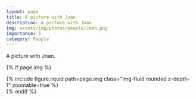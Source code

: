 ```yaml
---
layout: page
title: A picture with Joan
description: A picture with Joan
img: assets/img/photos/people/Joan.png
importance: 5
category: People
---
```


A picture with Joan.

{% if page.img %}

<div class="row mt-3">
  <div class="col-sm mt-3 mt-md-0">
    {% include figure.liquid path=page.img class="img-fluid rounded z-depth-1" zoomable=true %}
  </div>
</div>
{% endif %}
